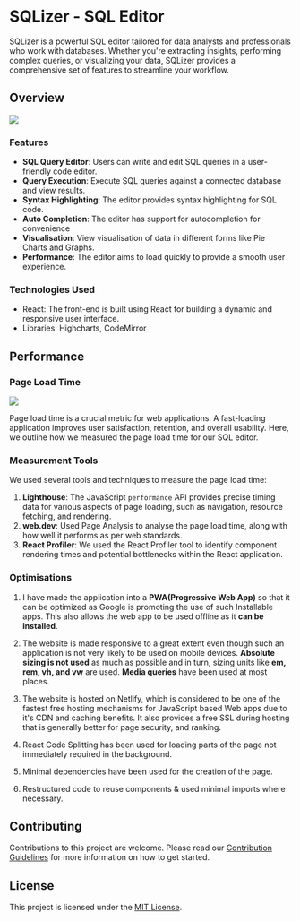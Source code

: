 # SQLizer - SQL Editor

SQLizer is a powerful SQL editor tailored for data analysts and professionals who work with databases. Whether you're extracting insights, performing complex queries, or visualizing your data, SQLizer provides a comprehensive set of features to streamline your workflow.

## Overview

<img src="https://i.imgur.com/pZ58taj.png"/>

### Features

- **SQL Query Editor**: Users can write and edit SQL queries in a user-friendly code editor.
- **Query Execution**: Execute SQL queries against a connected database and view results.
- **Syntax Highlighting**: The editor provides syntax highlighting for SQL code.
- **Auto Completion**: The editor has support for autocompletion for convenience
- **Visualisation**: View visualisation of data in different forms like Pie Charts and Graphs.
- **Performance**: The editor aims to load quickly to provide a smooth user experience.

### Technologies Used

- React: The front-end is built using React for building a dynamic and responsive user interface.
- Libraries: Highcharts, CodeMirror

## Performance

### Page Load Time

<img src="https://i.imgur.com/4LnV4qI.png"/>

Page load time is a crucial metric for web applications. A fast-loading application improves user satisfaction, retention, and overall usability. Here, we outline how we measured the page load time for our SQL editor.

### Measurement Tools

We used several tools and techniques to measure the page load time:

1. **Lighthouse**: The JavaScript `performance` API provides precise timing data for various aspects of page loading, such as navigation, resource fetching, and rendering.
2. **web.dev**: Used Page Analysis to analyse the page load time, along with how well it performs as per web standards.
3. **React Profiler**: We used the React Profiler tool to identify component rendering times and potential bottlenecks within the React application.

### Optimisations
1. I have made the application into a <strong>PWA(Progressive Web App)</strong> so that it can be optimized as Google is promoting the use of such Installable apps. This also allows the web app to be used offline as it <strong>can be installed</strong>.

2. The website is made responsive to a great extent even though such an application is not very likely to be used on mobile devices. <strong>Absolute sizing is not used</strong> as much as possible and in turn, sizing units like <strong>em, rem, vh, and vw</strong> are used. <strong>Media queries</strong> have been used at most places.

3. The website is hosted on Netlify, which is considered to be one of the fastest free hosting mechanisms for JavaScript based Web apps due to it's CDN and caching benefits. It also provides a free SSL during hosting that is generally better for page security, and ranking.

4. React Code Splitting has been used for loading parts of the page not immediately required in the background.

5. Minimal dependencies have been used for the creation of the page.

6. Restructured code to reuse components & used minimal imports where necessary.


## Contributing

Contributions to this project are welcome. Please read our [Contribution Guidelines](CONTRIBUTING.md) for more information on how to get started.

## License

This project is licensed under the [MIT License](LICENSE).
